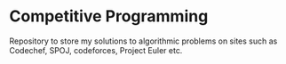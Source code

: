 Competitive Programming
=======================

Repository to store my solutions to algorithmic problems on sites such
as Codechef, SPOJ, codeforces, Project Euler etc.
